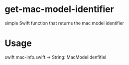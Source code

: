 # get-mac-model-identifier
simple Swift function that returns the mac model identifier

# Usage
swift mac-info.swift -> String: MacModelIdenfifiel
